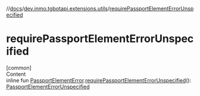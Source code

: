//[docs](../../index.md)/[dev.inmo.tgbotapi.extensions.utils](index.md)/[requirePassportElementErrorUnspecified](require-passport-element-error-unspecified.md)



# requirePassportElementErrorUnspecified  
[common]  
Content  
inline fun [PassportElementError](../dev.inmo.tgbotapi.types.passport/-passport-element-error/index.md).[requirePassportElementErrorUnspecified](require-passport-element-error-unspecified.md)(): [PassportElementErrorUnspecified](../dev.inmo.tgbotapi.types.passport/-passport-element-error-unspecified/index.md)  



